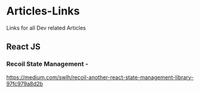# Articles-Links
Links for all Dev related Articles

## React JS

### Recoil State Management -

https://medium.com/swlh/recoil-another-react-state-management-library-97fc979a8d2b
